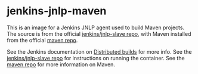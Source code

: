 # jenkins-jnlp-maven

This is an image for a Jenkins JNLP agent used to build Maven projects. The source is from the official [jenkins/jnlp-slave repo](https://hub.docker.com/r/jenkinsci/jnlp-slave/), with Maven installed from the official [maven repo](https://hub.docker.com/_/maven).

See the Jenkins documentation on [Distributed builds](https://wiki.jenkins.io/display/JENKINS/Distributed+builds) for more info.
See the [jenkins/jnlp-slave repo](https://hub.docker.com/r/jenkinsci/jnlp-slave/) for instructions on running the container.
See the [maven repo](https://hub.docker.com/_/maven) for more information on Maven.
